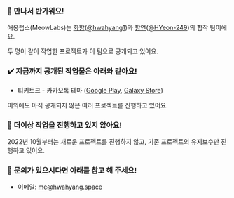 ### 👋 만나서 반가워요!

애옹랩스(MeowLabs)는 [화향](https://hwahyang.space)([@hwahyang1](https://github.com/hwahyang1))과 [향연](https://twitter.com/gaudy_design)([@HYeon-249](https://github.com/HYeon-249))의 합작 팀이에요.

두 명이 같이 작업한 프로젝트가 이 팀으로 공개되고 있어요.

### ✔️ 지금까지 공개된 작업물은 아래와 같아요!

- 티키토크 - 카카오톡 테마 ([Google Play](https://play.google.com/store/apps/details?id=com.hb.theme.tikitalk), [Galaxy Store](http://apps.samsung.com/appquery/appDetail.as?appId=com.hb.theme.tikitalk))

이외에도 아직 공개되지 않은 여러 프로젝트를 진행하고 있어요.

### 🛑 더이상 작업을 진행하고 있지 않아요!

2022년 10월부터는 새로운 프로젝트를 진행하지 않고, 기존 프로젝트의 유지보수만 진행하고 있어요.

### 💬 문의가 있으시다면 아래를 참고 해 주세요!

- 이메일: [me@hwahyang.space](mailto:me@hwahyang.space)
